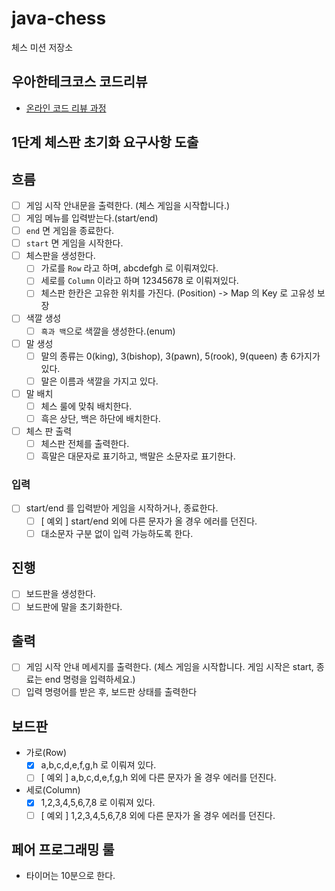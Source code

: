 # java-chess

체스 미션 저장소

## 우아한테크코스 코드리뷰

- [온라인 코드 리뷰 과정](https://github.com/woowacourse/woowacourse-docs/blob/master/maincourse/README.md)

## 1단계 체스판 초기화 요구사항 도출

## 흐름
- [ ]  게임 시작 안내문을 출력한다. (체스 게임을 시작합니다.)
- [ ]  게임 메뉴를 입력받는다.(start/end)
- [ ] `end` 면 게임을 종료한다.
- [ ] `start` 면 게임을 시작한다.
- [ ] 체스판을 생성한다.
    - [ ] 가로를 `Row` 라고 하며, abcdefgh 로 이뤄져있다.
    - [ ]  세로를 `Column` 이라고 하며 12345678 로 이뤄져있다.
    - [ ] 체스판 한칸은 고유한 위치를 가진다. (Position) -> Map 의 Key 로 고유성 보장
- [ ] 색깔 생성
    - [ ] `흑과 백`으로 색깔을 생성한다.(enum)
- [ ] 말 생성
    - [ ] 말의 종류는 0(king), 3(bishop), 3(pawn), 5(rook), 9(queen) 총 6가지가 있다.
    - [ ] 말은 이름과 색깔을 가지고 있다.
- [ ] 말 배치
    - [ ] 체스 룰에 맞춰 배치한다.
    - [ ] 흑은 상단, 백은 하단에 배치한다.
- [ ] 체스 판 출력
    - [ ] 체스판 전체를 출력한다.
    - [ ] 흑말은 대문자로 표기하고, 백말은 소문자로 표기한다.

### 입력

- [ ] start/end 를 입력받아 게임을 시작하거나, 종료한다.
    - [ ] [ 예외 ] start/end 외에 다른 문자가 올 경우 에러를 던진다.
    - [ ] 대소문자 구분 없이 입력 가능하도록 한다.

## 진행

- [ ] 보드판을 생성한다.
- [ ] 보드판에 말을 초기화한다.

## 출력

- [ ] 게임 시작 안내 메세지를 출력한다. (체스 게임을 시작합니다. 게임 시작은 start, 종료는 end 명령을 입력하세요.)
- [ ] 입력 명령어를 받은 후, 보드판 상태를 출력한다

## 보드판

- 가로(Row)
    - [x] a,b,c,d,e,f,g,h 로 이뤄져 있다.
    - [ ] [ 예외 ] a,b,c,d,e,f,g,h 외에 다른 문자가 올 경우 에러를 던진다.

- 세로(Column)
    - [x] 1,2,3,4,5,6,7,8 로 이뤄져 있다.
    - [ ] [ 예외 ] 1,2,3,4,5,6,7,8 외에 다른 문자가 올 경우 에러를 던진다.

## 페어 프로그래밍 룰

- 타이머는 10분으로 한다.
